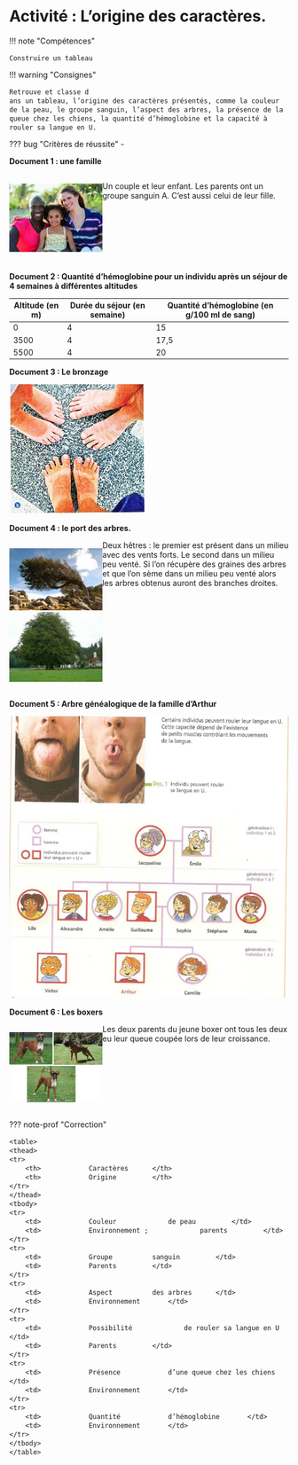 # Activité : L’origine des caractères.

!!! note "Compétences"

    Construire un tableau 

!!! warning "Consignes"

    Retrouve et classe d
    ans un tableau, l’origine des caractères présentés, comme la couleur de la peau, le groupe sanguin, l’aspect des arbres, la présence de la queue chez les chiens, la quantité d’hémoglobine et la capacité à rouler sa langue en U.
    
??? bug "Critères de réussite"
    - 



**Document 1 : une famille**

<div markdown style="display:flex; flex-direction: row;">

<div markdown style="display:flex;  flex: 1 1 0; flex-direction: row;">

![](pictures/familleMetis.png)

</div>
<div markdown style="display:flex; flex: 2 1 0; flex-direction: row;">

Un couple et leur enfant. Les parents ont un groupe sanguin A. C’est aussi celui de leur fille.

</div>
</div>

**Document 2 : Quantité d’hémoglobine pour un individu après un séjour de 4 semaines à différentes altitudes**

| Altitude (en m) | Durée du séjour (en semaine) | Quantité d’hémoglobine (en g/100 ml de sang)|
|--|--|--|
| 0| 4 | 15| 
| 3500 | 4 | 17,5 | 
| 5500 | 4| 20| 

**Document 3 : Le bronzage**

![](pictures/bronzage.png)

**Document 4 :  le port des arbres.**
<div markdown style="display:flex; flex-direction: row;">

<div markdown style="display:flex;  flex: 1 1 0; flex-direction: row;">

![](pictures/cheneAvecVent.png)
![](pictures/cheneSansVent.png)
</div>
<div markdown style="display:flex; flex: 2 1 0; flex-direction: row;">
Deux hêtres : le premier est présent dans un milieu avec des vents forts. Le second dans un milieu peu venté. Si l’on récupère des graines des arbres et que l’on sème dans un milieu peu venté alors les arbres obtenus auront des branches droites.

</div>
</div>

**Document 5 : Arbre généalogique de la famille d’Arthur**

![](pictures/arbreFamilleLangueU.png)

**Document 6 :  Les boxers**
<div markdown style="display:flex; flex-direction: row;">

<div markdown style="display:flex;  flex: 1 1 0; flex-direction: row;">

![alt text](pictures/familleBoxers.png)
</div>
<div markdown style="display:flex; flex: 2 1 0; flex-direction: row;">
Les deux parents du jeune boxer ont tous les deux eu leur queue coupée lors de leur croissance.


</div>
</div>


??? note-prof "Correction"

    <table>
    <thead>
    <tr>
        <th> 			Caractères 		</th>
        <th> 			Origine 		</th>
    </tr>
    </thead>
    <tbody>
    <tr>
        <td> 			Couleur 			de peau 		</td>
        <td> 			Environnement ; 			parents 		</td>
    </tr>
    <tr>
        <td> 			Groupe 			sanguin 		</td>
        <td> 			Parents 		</td>
    </tr>
    <tr>
        <td> 			Aspect 			des arbres 		</td>
        <td> 			Environnement 		</td>
    </tr>
    <tr>
        <td> 			Possibilité 			de rouler sa langue en U 		</td>
        <td> 			Parents 		</td>
    </tr>
    <tr>
        <td> 			Présence 			d’une queue chez les chiens 		</td>
        <td> 			Environnement 		</td>
    </tr>
    <tr>
        <td> 			Quantité 			d’hémoglobine 		</td>
        <td> 			Environnement 		</td>
    </tr>
    </tbody>
    </table>
